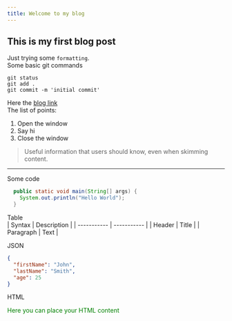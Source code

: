 ```yaml
---
title: Welcome to my blog
---
```


## This is my first blog post
Just trying some `formatting`.  
Some basic git commands
```
git status
git add .
git commit -m 'initial commit'
```
Here the [blog link](https://maksymrybak.github.io/blog/)  
The list of points: 
1. Open the window
2. Say hi
3. Close the window

> Useful information that users should know, even when skimming content.
---
Some code  
```java
  public static void main(String[] args) {
    System.out.println("Hello World");
  }
```

Table  
| Syntax      | Description |
| ----------- | ----------- |
| Header      | Title       |
| Paragraph   | Text        |

JSON 
```json
{
  "firstName": "John",
  "lastName": "Smith",
  "age": 25
}
```

HTML
<div style="color: green">
  Here you can place your HTML content
</div>